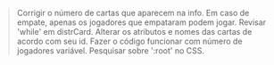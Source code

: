 > Corrigir o número de cartas que aparecem na info.
> Em caso de empate, apenas os jogadores que empataram podem jogar.
> Revisar 'while' em distrCard.
> Alterar os atributos e nomes das cartas de acordo com seu id.
> Fazer o código funcionar com número de jogadores variável.
> Pesquisar sobre ':root' no CSS.